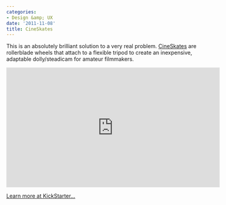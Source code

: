 ```yaml
---
categories:
- Design &amp; UX
date: '2011-11-08'
title: CineSkates
---
```


This is an absolutely brilliant solution to a very real problem. <a href="http://www.kickstarter.com/projects/jj1/cineskates-camera-sliders">CineSkates</a> are rollerblade wheels that attach to a flexible tripod to create an inexpensive, adaptable dolly/steadicam for amateur filmmakers.

<iframe class="alignc" src="https://player.vimeo.com/video/27895941" width="560" height="315" frameborder="0" webkitAllowFullScreen allowFullScreen></iframe>

<a href="http://www.kickstarter.com/projects/jj1/cineskates-camera-sliders">Learn more at KickStarter...</a>